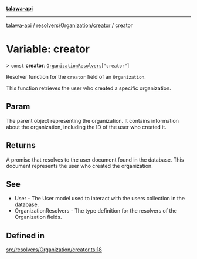 [**talawa-api**](../../../../README.md)

***

[talawa-api](../../../../modules.md) / [resolvers/Organization/creator](../README.md) / creator

# Variable: creator

\> `const` **creator**: [`OrganizationResolvers`](../../../../types/generatedGraphQLTypes/type-aliases/OrganizationResolvers.md)\[`"creator"`\]

Resolver function for the `creator` field of an `Organization`.

This function retrieves the user who created a specific organization.

## Param

The parent object representing the organization. It contains information about the organization, including the ID of the user who created it.

## Returns

A promise that resolves to the user document found in the database. This document represents the user who created the organization.

## See

 - User - The User model used to interact with the users collection in the database.
 - OrganizationResolvers - The type definition for the resolvers of the Organization fields.

## Defined in

[src/resolvers/Organization/creator.ts:18](https://github.com/PalisadoesFoundation/talawa-api/blob/832d310bae30bd8cb45fb1b44f62dd776dccc52f/src/resolvers/Organization/creator.ts#L18)
